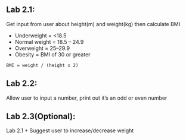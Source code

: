 ## Lab 2.1:
Get input from user about height(m) and weight(kg) then calculate BMI
- Underweight = <18.5
- Normal weight = 18.5 – 24.9
- Overweight = 25–29.9
- Obesity = BMI of 30 or greater

```
BMI = weight / (height x 2)
```

## Lab 2.2:
Allow user to input a number, print out it’s an odd or even number

## Lab 2.3(Optional):
Lab 2.1 + Suggest user to increase/decrease weight 